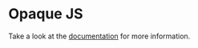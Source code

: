 # Opaque JS

Take a look at the [documentation](https://opaquejs.gitlab.io/documentation) for more information.